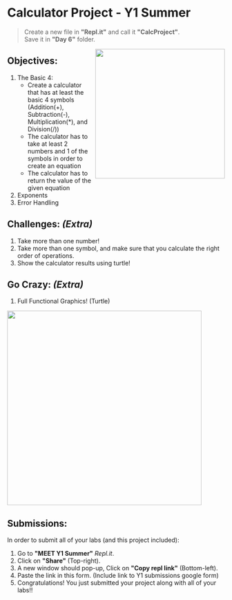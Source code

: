 # Calculator Project - Y1 Summer 

 > Create a new file in **"Repl.it"** and call it **"CalcProject"**.  
 > Save it in **"Day 6"** folder.


<img src="https://art.pixilart.com/2241c06cc44adc2.gif" align="right" width=300>

## Objectives:
1. The Basic 4: 
    - Create a calculator that has at least the basic 4 symbols (Addition(+), Subtraction(-), Multiplication(*), and Division(/)) 
    - The calculator has to take at least 2 numbers and 1 of the symbols in order to create an equation 
    - The calculator has to return the value of the given equation 
2. Exponents 
3. Error Handling 

## Challenges: *(Extra)*
1. Take more than one number!
2. Take more than one symbol, and make sure that you calculate the right order of operations. 
3. Show the calculator results using turtle! 

## Go Crazy: *(Extra)*
1. Full Functional Graphics! (Turtle)

<img src="https://lh3.googleusercontent.com/proxy/LKwWoEEo1YTwRZgcNdXChKn8KT-Apc40uh21QB5Gf0bEjUTO4lBx8EOeMdFufdPFjRL5UulSrD6ZGk9xHVMxIskGZ3lBSLSRJHcoz4MllmmLXLMwOuR05JE34d8-FBdQqkE" width=450>


## Submissions:
In order to submit all of your labs (and this project included):
1. Go to **"MEET Y1 Summer"** *Repl.it*.
2. Click on **"Share"** (Top-right).
3. A new window should pop-up, Click on **"Copy repl link"** (Bottom-left).
4. Paste the link in this form. (Include link to Y1 submissions google form)
5. Congratulations! You just submitted your project along with all of your labs!!
